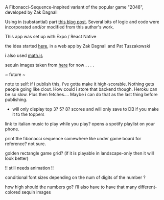 A Fibonacci-Sequence-inspired variant of the popular game "2048",
developed by Zak Dagnall

Using in (substantial) part [this blog post](https://medium.com/tinyso/how-to-create-game-2048-in-javascript-reactjs-react-native-4588bfd136c9). Several bits of logic and code were incorporated and/or modified from this author's work.

This app was set up with Expo / React Native

the idea started [here](https://gameboyzarcade.netlify.app/), in a web app by Zak Dagnall and Pat Tuszakowski

i also used [math.js](https://mathjs.org/docs/getting_started.html)

sequin images taken from [here](https://www.vecteezy.com/vector-art/123086-colorful-sequin-vector-set) for now
.
.
.
.

~ future ~

note to self: if i publish this, i've gotta make it high-scorable. Nothing gets people going like clout. How could i store that backend though. Heroku can be so slow. Plus then fetches....
Maybe i can do that as the last thing before publishing.

- will only display top 3? 5? 8? scores and will only save to DB if you make it to the toppers

link to italian music to play while you play? opens a spotify playlist on your phone.

print the fibonacci sequence somewhere like under game board for reference? not sure.

golden rectangle game grid? (if it is playable in landscape-only then it will look better)

!! still needs animation !!

conditional font sizes depending on the num of digits of the number ?

how high should the numbers go? i'll also have to have that many different-colored sequin images
